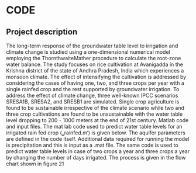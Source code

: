 # CODE
## Project description
The long-term response of the groundwater table level to irrigation and climate change is studied using a one-dimensional numerical model employing the ThornthwaiteMather procedure to calculate the root-zone water balance. The study focuses on rice cultivation at Avanigadda in the Krishna district of the state of Andhra Pradesh, India which experiences a monsoon climate. The effect of intensifying the cultivation is addressed by considering the cases of having one, two, and three crops per year with a single rainfed crop and the rest supported by groundwater irrigation. To address the effect of climate change, three well-known IPCC scenarios SRESA1B, SRESA2, and SRESB1 are simulated. Single crop agriculture is found to be sustainable irrespective of the climate scenario while two and three crop cultivations are found to be unsustainable with the water table level dropping to 200 - 1000 meters at the end of 21st century.
Matlab code and input files.
The mat lab code used to predict water table levels for an irrigated rain fed crop
(‗rainfed.m‘) is given below. The aquifer parameters are defined in the code itself.
Additional data required for running the model is precipitation and this is input as a
.mat file. The same code is used to predict water table levels in case of two crops a
year and three crops a year by changing the number of days irrigated. The process is
given in the flow chart shown in figure 21
